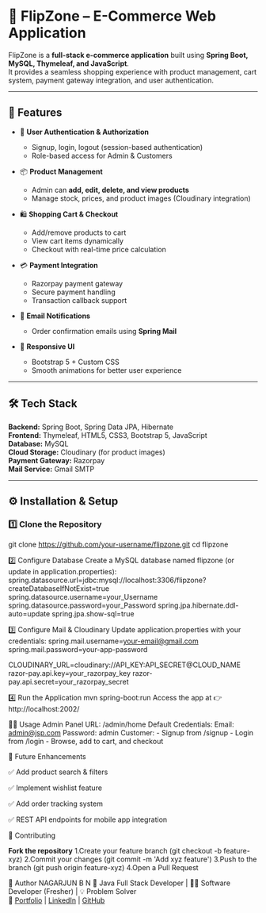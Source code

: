 # 🛒 FlipZone – E-Commerce Web Application

FlipZone is a **full-stack e-commerce application** built using **Spring Boot, MySQL, Thymeleaf, and JavaScript**.  
It provides a seamless shopping experience with product management, cart system, payment gateway integration, and user authentication.  

---

## 🚀 Features

- 👤 **User Authentication & Authorization**
  - Signup, login, logout (session-based authentication)
  - Role-based access for Admin & Customers  

- 📦 **Product Management**
  - Admin can **add, edit, delete, and view products**
  - Manage stock, prices, and product images (Cloudinary integration)

- 🛍 **Shopping Cart & Checkout**
  - Add/remove products to cart
  - View cart items dynamically
  - Checkout with real-time price calculation

- 💳 **Payment Integration**
  - Razorpay payment gateway
  - Secure payment handling
  - Transaction callback support  

- 📧 **Email Notifications**
  - Order confirmation emails using **Spring Mail**  

- 📱 **Responsive UI**
  - Bootstrap 5 + Custom CSS
  - Smooth animations for better user experience  

---

## 🛠 Tech Stack

**Backend:** Spring Boot, Spring Data JPA, Hibernate  
**Frontend:** Thymeleaf, HTML5, CSS3, Bootstrap 5, JavaScript  
**Database:** MySQL  
**Cloud Storage:** Cloudinary (for product images)  
**Payment Gateway:** Razorpay  
**Mail Service:** Gmail SMTP  

---

## ⚙️ Installation & Setup

### 1️⃣ Clone the Repository

git clone https://github.com/your-username/flipzone.git
cd flipzone

2️⃣ Configure Database
Create a MySQL database named flipzone (or update in application.properties):
spring.datasource.url=jdbc:mysql://localhost:3306/flipzone?createDatabaseIfNotExist=true
spring.datasource.username=your_Username
spring.datasource.password=your_Password
spring.jpa.hibernate.ddl-auto=update
spring.jpa.show-sql=true

3️⃣ Configure Mail & Cloudinary
Update application.properties with your credentials:
spring.mail.username=your-email@gmail.com
spring.mail.password=your-app-password

CLOUDINARY_URL=cloudinary://API_KEY:API_SECRET@CLOUD_NAME
razor-pay.api.key=your_razorpay_key
razor-pay.api.secret=your_razorpay_secret

4️⃣ Run the Application
mvn spring-boot:run
Access the app at 👉 http://localhost:2002/

👨‍💻 Usage
Admin Panel
URL: /admin/home
Default Credentials:
     Email: admin@jsp.com
  Password: admin
Customer:
        - Signup from /signup
        - Login from /login
        - Browse, add to cart, and checkout
        
📌 Future Enhancements

✅ Add product search & filters

✅ Implement wishlist feature

✅ Add order tracking system

✅ REST API endpoints for mobile app integration

🤝 Contributing

**Fork the repository**
1.Create your feature branch (git checkout -b feature-xyz)
2.Commit your changes (git commit -m 'Add xyz feature')
3.Push to the branch (git push origin feature-xyz)
4.Open a Pull Request

👤 Author
NAGARJUN B N
💼 Java Full Stack Developer | 👨‍💻 Software Developer (Fresher) | 💡 Problem Solver  
🔗 [Portfolio](https://nagarjun0910.github.io/portfolio0910/)
 | [LinkedIn](https://www.linkedin.com/in/nagarjun-b-n-909b69290/)
 | [GitHub](https://github.com/NAGARJUN0910/NAGARJUN0910)
